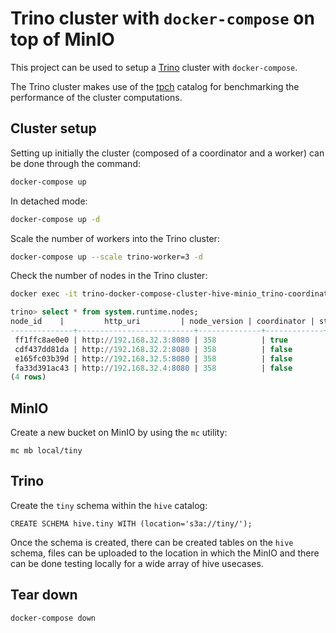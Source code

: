 Trino cluster with `docker-compose` on top of MinIO
===================================================

This project can be used to setup a [Trino](https://trino.io/) cluster with `docker-compose`.

The Trino cluster makes use of the [tpch](https://trino.io/docs/current/connector/tpch.html)
catalog for benchmarking the performance of the cluster computations.

## Cluster setup
Setting up initially the cluster (composed of a coordinator and a worker) can be done through the command:

```bash
docker-compose up
```

In detached mode:

```bash
docker-compose up -d
```


Scale the number of workers into the Trino cluster:

```bash
docker-compose up --scale trino-worker=3 -d
```


Check the number of nodes in the Trino cluster:

```bash
docker exec -it trino-docker-compose-cluster-hive-minio_trino-coordinator_1 /usr/bin/trino
```

```sql
trino> select * from system.runtime.nodes;
node_id    |         http_uri         | node_version | coordinator | state  
--------------+--------------------------+--------------+-------------+--------
 ff1ffc8ae0e0 | http://192.168.32.3:8080 | 358          | true        | active 
 cdf437dd81da | http://192.168.32.2:8080 | 358          | false       | active 
 e165fc03b39d | http://192.168.32.5:8080 | 358          | false       | active 
 fa33d391ac43 | http://192.168.32.4:8080 | 358          | false       | active 
(4 rows)
```


## MinIO


Create a new bucket on MinIO by using the `mc` utility:

```
mc mb local/tiny
```

## Trino

Create the `tiny` schema within the `hive` catalog:

```
CREATE SCHEMA hive.tiny WITH (location='s3a://tiny/');
```

Once the schema is created, there can be created tables on the `hive` schema,
files can be uploaded to the location in which the MinIO and there can be done
testing locally for a wide array of hive usecases.


## Tear down

```bash
docker-compose down
```